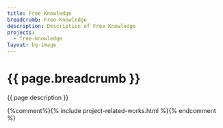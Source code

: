 ```yaml
---
title: Free Knowledge
breadcrumb: Free Knowledge
description: Description of Free Knowledge
projects:
  - free-knowledge
layout: bg-image
---
```

# {{ page.breadcrumb }}

{{ page.description }}

{%comment%}{% include project-related-works.html %}{% endcomment %}
